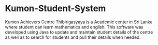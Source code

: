 # Kumon-Student-System
Kumon Achievers Centre Thibirigasyaya is a Academic center in Sri Lanka where student can learn mathematics and english. This software was developed using Java to update and maintain student details of the centre as well as to search for students and pull their details when needed. 
